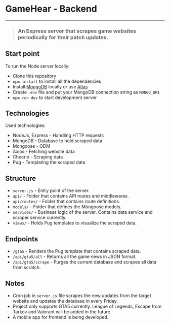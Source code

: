 # GameHear - Backend
---
> ### An Express server that scrapes game websites periodically for their patch updates.

## Start point
To run the Node server locally:
* Clone this repository
* `npm install` to install all the dependencies
* Install [MongoDB](https://docs.mongodb.com/manual/installation/#tutorials) locally or use [Atlas](https://www.mongodb.com/cloud/atlas)
* Create `.env` file and put your MongoDB connection string as `MONGO_URI`
* `npm run dev` to start development server

## Technologies
Used technologies:
* NodeJs, Express - Handling HTTP requests
* MongoDB - Database to hold scraped data
* Mongoose - ODM 
* Axios - Fetching website data
* Cheerio - Scraping data
* Pug - Templating the scraped data

## Structure
* `server.js` - Entry point of the server.
* `api/` - Folder that contains API routes and middlewares.
* `api/routes/` - Folder that contains route definitions. 
* `models/` - Folder that defines the Mongoose models.
* `services/` - Business logic of the server. Contains data service and scraper service currently.
* `views/` - Holds Pug templates to visualize the scraped data.

## Endpoints
* `/gta5` - Renders the Pug template that contains scraped data.
* `/api/gta5/all` - Returns all the game news in JSON format.
* `/api/gta5/scrape` - Purges the current database and scrapes all data from scratch.

## Notes
* Cron job in `server.js` file scrapes the new updates from the target website and updates the database in every Friday.
* Project only supports GTA5 currently. League of Legends, Escape from Tarkov and Valorant will be added in the future.
* A mobile app for frontend is being developed.